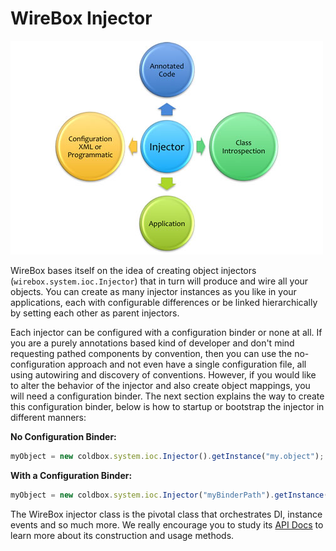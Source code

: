 # WireBox Injector

<img src="../images/injector_DIUniverse.jpg">

WireBox bases itself on the idea of creating object injectors (`wirebox.system.ioc.Injector`) that in turn will produce and wire all your objects. You can create as many injector instances as you like in your applications, each with configurable differences or be linked hierarchically by setting each other as parent injectors. 

Each injector can be configured with a configuration binder or none at all. If you are a purely annotations based kind of developer and don't mind requesting pathed components by convention, then you can use the no-configuration approach and not even have a single configuration file, all using autowiring and discovery of conventions. However, if you would like to alter the behavior of the injector and also create object mappings, you will need a configuration binder. The next section explains the way to create this configuration binder, below is how to startup or bootstrap the injector in different manners:

**No Configuration Binder:**

```js
myObject = new coldbox.system.ioc.Injector().getInstance("my.object");
```

**With a Configuration Binder:**
```js
myObject = new coldbox.system.ioc.Injector("myBinderPath").getInstance("CoolObject");
```
The WireBox injector class is the pivotal class that orchestrates DI, instance events and so much more. We really encourage you to study its [API Docs](http://www.coldbox.org/api) to learn more about its construction and usage methods.





